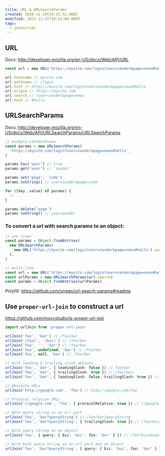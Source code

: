 ```yaml
---
title: URL & URLSearchParams
created: 2020-12-29T10:31:32.000Z
modified: 2022-11-25T10:52:04.000Z
tags:
  - javascript
---
```


## URL

Docs: http://developer.mozilla.org/en-US/docs/Web/API/URL

```js
const url = new URL('https://mysite.com/login?user=zander&page=news#hello')

url.hostname // mysite.com
url.pathname // /login
url.href // https://mysite.com/login?user=zander&page=news#hello
url.origin // https://mysite.com
url.search // ?user=zander&page=news
url.hash // #hello
```

## URLSearchParams

Docs: http://developer.mozilla.org/en-US/docs/Web/API/URLSearchParams/URLSearchParams

```js
// example.com?much=wow
const params = new URLSearchParams(
  'https://mysite.com/login?user=zander&page=news#hello',
)

params.has('user') // true
params.get('user') // 'zander'

params.set('page', 'code')
params.toString() // user=zander&page=code

for ([key, value] of params) {
  // ...
}

params.delete('page')
params.toString() // user=zander
```

### To convert a url with search params to an object:

```ts
// one liner
const params = Object.fromEntries(
  new URLSearchParams(
    new URL('https://mysite.com/login?user=zander&page=news#hello').search,
  ),
)

// multi-line
const url = new URL('https://mysite.com/login?user=zander&page=news#hello')
const urlParams = new URLSearchParams(url.search)
const params = Object.fromEntries(urlParams)
```

Polyfill: https://github.com/ungap/url-search-params#readme

## Use `proper-url-join` to construct a url

https://github.com/moxystudio/js-proper-url-join

```ts
import urlJoin from 'proper-url-join'

urlJoin('foo', 'bar') // /foo/bar
urlJoin('/foo/', '/bar/') // /foo/bar
urlJoin('foo', '', 'bar') // /foo/bar
urlJoin('foo', undefined, 'bar') // /foo/bar
urlJoin('foo', null, 'bar') // /foo/bar

// With leading & trailing slash options
urlJoin('foo', 'bar', { leadingSlash: false }) // foo/bar
urlJoin('foo', 'bar', { trailingSlash: true }) // /foo/bar/
urlJoin('foo', 'bar', { leadingSlash: false, trailingSlash: true }) // foo/bar/

// Absolute URLs
urlJoin('http://google.com', 'foo') // http://google.com/foo

// Protocol relative URLs
urlJoin('//google.com', 'foo', { protocolRelative: true }) // //google.com/foo

// With query string as an url part
urlJoin('foo', 'bar?queryString') // /foo/bar?queryString
urlJoin('foo', 'bar?queryString', { trailingSlash: true }) // /foo/bar/?queryString

// With query string as an object
urlJoin('foo', { query: { biz: 'buz', foo: 'bar' } }) // /foo?biz=buz&foo=bar

// With both query string as an url part and an object
urlJoin('foo', 'bar?queryString', { query: { biz: 'buz', foo: 'bar' } }) // /foo/bar?biz=buz&foo=bar&queryString
```
